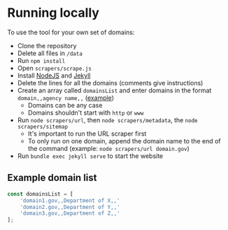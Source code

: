 # Running locally

To use the tool for your own set of domains:
- Clone the repository
- Delete all files in `/data`
- Run `npm install`
- Open `scrapers/scrape.js`
- Install [NodeJS](https://nodejs.org/en/download/current) and [Jekyll](https://jekyllrb.com/docs/)
- Delete the lines for all the domains (comments give instructions)
- Create an array called `domainsList` and enter domains in the format `domain,,agency name,,` ([example](#example-domain-list))
    - Domains can be any case
    - Domains shouldn't start with `http` or `www`
- Run `node scrapers/url`, then `node scrapers/metadata`, the `node scrapers/sitemap` 
    - It's important to run the URL scraper first
    - To only run on one domain, append the domain name to the end of the command (example: `node scrapers/url domain.gov`)
- Run `bundle exec jekyll serve` to start the website

## Example domain list

```javascript
const domainsList = [
    'domain1.gov,,Department of X,,'
    'domain2.gov,,Department of Y,,'
    'domain3.gov,,Department of Z,,'
];
```